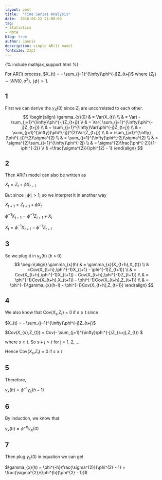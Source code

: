 ```yaml
---
layout: post
title:  "Time Series Analysis"
date:  2016-04-22 21:00:00
tag:
- Statistics
- Note
blog: true
author: Jannis
description: simple AR(1) model
fontsize: 23pt
---
```


{% include mathjax_support.html %}

For AR(1) process,
$X_{t} = - \sum_{j=1}^{\infty}\phi^{-j}Z_{t+j}$
where $\{Z_{t}\} \sim WN(0,\sigma^{2})$, $\mid{\phi}\mid > 1$.

## 1

First we can derive the $\gamma_{X}(0)$  since ${Z_{t}}$ are uncorrelated to each other.
$$
\begin{align}
\gamma_{x}(0)
& = Var(X_{t}) \\
& = Var( - \sum_{j=1}^{\infty}\phi^{-j}Z_{t+j}) \\
& = Var( \sum_{j=1}^{\infty}\phi^{-j}Z_{t+j}) \\
& = \sum_{j=1}^{\infty}Var(\phi^{-j}Z_{t+j}) \\
& = \sum_{j=1}^{\infty}(\phi^{-j})^{2}Var(Z_{t+j}) \\
& = \sum_{j=1}^{\infty}(\phi^{-j})^{2}\sigma^{2} \\
& = \sum_{j=1}^{\infty}\phi^{-2j}\sigma^{2} \\
& = \sigma^{2}\sum_{j=1}^{\infty}\phi^{-2j} \\
& = \sigma^{2}\frac{\phi^{-2}}{1-\phi^{-2}} \\
& =\frac{\sigma^{2}}{\phi^{2} - 1}
\end{align}
$$

## 2

Then AR(1) model can also be written as

$X_{t} = Z_{t} + \phi X_{t-1}$

But since $\mid\phi\mid > 1$, so we interpret it in another way

$X_{t+1}= Z_{t+1} + \phi X_{t}$

$\phi^{-1}X_{t+1} = \phi^{-1}Z_{t+1} +  X_{t}$

$X_{t} = \phi^{-1}X_{t+1} - \phi^{-1}Z_{t+1}$

## 3

So we plug it in $\gamma_{x}(h)$ (h > 0)
$$
\begin{align}
\gamma_{x}(h)
& = \gamma_{x}(X_{t+h},X_{t}) \\
& =Cov(X_{t+h},\phi^{-1}X_{t+1} - \phi^{-1}Z_{t+1}) \\
& = Cov(X_{t+h},\phi^{-1}X_{t+1}) - Cov(X_{t+h},\phi^{-1}Z_{t+1}) \\
& = \phi^{-1}Cov(X_{t+h},X_{t+1}) - \phi^{-1}Cov(X_{t+h},Z_{t+1}) \\
& = \phi^{-1}\gamma_{x}(h-1) - \phi^{-1}Cov(X_{t+h},Z_{t+1}) 
\end{align}
$$
## 4

We also know that Cov($X_{s}$,$Z_{t}$) = 0 if $s \geq t$ since

$X_{t} = - \sum_{j=1}^{\infty}\phi^{-j}Z_{t+j}$

$Cov(X_{s},Z_{t}) = Cov(- \sum_{j=1}^{\infty}\phi^{-j}Z_{s+j},Z_{t}) $

where $s \geq t$. So $s + j > t$ for j = 1, 2, ...

 Hence Cov($X_{s}$,$Z_{t}$) = 0 if $s \geq t$

## 5

Therefore,

$\gamma_{x}(h) = \phi^{-1}\gamma_{x}(h-1)$

## 6

By induction, we know that

$\gamma_{x}(h) = \phi^{-h}\gamma_{X}(0)$

## 7

Then plug $\gamma_{x}(0)$ in equation we can get

$\gamma_{x}(h) = \phi^{-h}\frac{\sigma^{2}}{\phi^{2} - 1}
 = \frac{\sigma^{2}}{\phi^{h}(\phi^{2} - 1)}$
